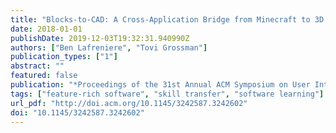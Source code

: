 ```yaml
---
title: "Blocks-to-CAD: A Cross-Application Bridge from Minecraft to 3D Modeling"
date: 2018-01-01
publishDate: 2019-12-03T19:32:31.940990Z
authors: ["Ben Lafreniere", "Tovi Grossman"]
publication_types: ["1"]
abstract: ""
featured: false
publication: "*Proceedings of the 31st Annual ACM Symposium on User Interface Software and Technology*"
tags: ["feature-rich software", "skill transfer", "software learning"]
url_pdf: "http://doi.acm.org/10.1145/3242587.3242602"
doi: "10.1145/3242587.3242602"
---
```


